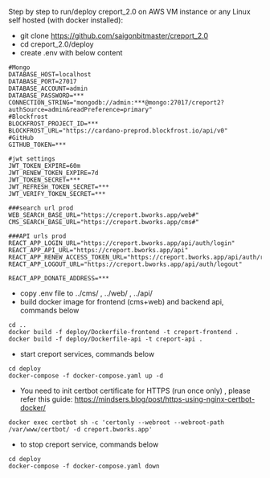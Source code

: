 Step by step to run/deploy creport_2.0 on AWS VM instance or any Linux self hosted (with docker installed):

- git clone https://github.com/saigonbitmaster/creport_2.0
- cd creport_2.0/deploy
- create .env with below content
```
#Mongo
DATABASE_HOST=localhost
DATABASE_PORT=27017
DATABASE_ACCOUNT=admin
DATABASE_PASSWORD=***
CONNECTION_STRING="mongodb://admin:***@mongo:27017/creport2?authSource=admin&readPreference=primary"
#Blockfrost
BLOCKFROST_PROJECT_ID=***
BLOCKFROST_URL="https://cardano-preprod.blockfrost.io/api/v0"
#GitHub
GITHUB_TOKEN=***

#jwt settings
JWT_TOKEN_EXPIRE=60m
JWT_RENEW_TOKEN_EXPIRE=7d
JWT_TOKEN_SECRET=***
JWT_REFRESH_TOKEN_SECRET=***
JWT_VERIFY_TOKEN_SECRET=***

###search url prod
WEB_SEARCH_BASE_URL="https://creport.bworks.app/web#"
CMS_SEARCH_BASE_URL="https://creport.bworks.app/cms#"

###API urls prod
REACT_APP_LOGIN_URL="https://creport.bworks.app/api/auth/login"
REACT_APP_API_URL="https://creport.bworks.app/api"
REACT_APP_RENEW_ACCESS_TOKEN_URL="https://creport.bworks.app/api/auth/refresh"
REACT_APP_LOGOUT_URL="https://creport.bworks.app/api/auth/logout"

REACT_APP_DONATE_ADDRESS=***
```
- copy .env file to ../cms/ , ../web/ , ../api/ 
- build docker image for frontend (cms+web) and backend api, commands below
```
cd ..
docker build -f deploy/Dockerfile-frontend -t creport-frontend .
docker build -f deploy/Dockerfile-api -t creport-api .
```
- start creport services, commands below
```
cd deploy
docker-compose -f docker-compose.yaml up -d
```
- You need to init certbot certificate for HTTPS (run once only) , please refer this guide: https://mindsers.blog/post/https-using-nginx-certbot-docker/
```
docker exec certbot sh -c 'certonly --webroot --webroot-path /var/www/certbot/ -d creport.bworks.app'
```
- to stop creport service, commands below
```
cd deploy
docker-compose -f docker-compose.yaml down
```

